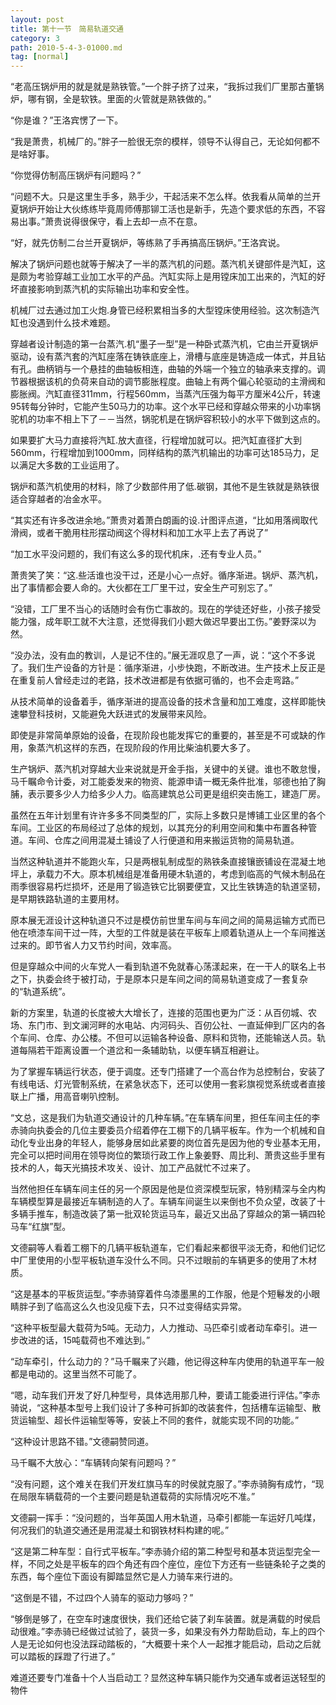 ```yaml
---
layout: post
title: 第十一节　简易轨道交通
category: 3
path: 2010-5-4-3-01000.md
tag: [normal]
---
```


“老高压锅炉用的就是就是熟铁管。”一个胖子挤了过来，“我拆过我们厂里那古董锅炉，哪有钢，全是软铁。里面的火管就是熟铁做的。”

“你是谁？”王洛宾愣了一下。

“我是萧贵，机械厂的。”胖子一脸很无奈的模样，领导不认得自己，无论如何都不是啥好事。

“你觉得仿制高压锅炉有问题吗？”

“问题不大。只是这里生手多，熟手少，干起活来不怎么样。依我看从简单的兰开夏锅炉开始让大伙练练毕竟周师傅那铆工活也是新手，先造个要求低的东西，不容易出事。”萧贵说得很保守，看上去却一点不在意。

“好，就先仿制二台兰开夏锅炉，等练熟了手再搞高压锅炉。”王洛宾说。

解决了锅炉问题也就等于解决了一半的蒸汽机的问题。蒸汽机关键部件是汽缸，这是颇为考验穿越工业加工水平的产品。汽缸实际上是用镗床加工出来的，汽缸的好坏直接影响到蒸汽机的实际输出功率和安全性。

机械厂过去通过加工火炮.身管已经积累相当多的大型镗床使用经验。这次制造汽缸也没遇到什么技术难题。

穿越者设计制造的第一台蒸汽.机“墨子一型”是一种卧式蒸汽机，它由兰开夏锅炉驱动，设有蒸汽套的汽缸座落在铸铁底座上，滑槽与底座是铸造成一体式，并且钻有孔。曲柄销与一个悬挂的曲轴板相连，曲轴的外端一个独立的轴承来支撑的。调节器根据该机的负荷来自动的调节膨胀程度。曲轴上有两个偏心轮驱动的主滑阀和膨胀阀。汽缸直径311mm，行程560mm，当蒸汽压强为每平方厘米4公斤，转速95转每分钟时，它能产生50马力的功率。这个水平已经和穿越众带来的小功率锅驼机的功率不相上下了－－当然，锅驼机是在锅炉容积较小的水平下做到这点的。

如果要扩大马力直接将汽缸.放大直径，行程增加就可以。把汽缸直径扩大到560mm，行程增加到1000mm，同样结构的蒸汽机输出的功率可达185马力，足以满足大多数的工业运用了。

锅炉和蒸汽机使用的材料，除了少数部件用了低.碳钢，其他不是生铁就是熟铁很适合穿越者的冶金水平。

“其实还有许多改进余地。”萧贵对着萧白朗画的设.计图评点道，“比如用落阀取代滑阀，或者干脆用柱形摆动阀这个得材料和加工水平上去了再说了”

“加工水平没问题的，我们有这么多的现代机床，.还有专业人员。”

萧贵笑了笑：“这.些活谁也没干过，还是小心一点好。循序渐进。锅炉、蒸汽机，出了事情都会要人命的。大伙都在工厂里干过，安全生产可别忘了。”

“没错，工厂里不当心的话随时会有伤亡事故的。现在的学徒还好些，小孩子接受能力强，成年职工就不大注意，还觉得我们小题大做迟早要出工伤。”姜野深以为然。

“没办法，没有血的教训，人是记不住的。”展无涯叹息了一声，说：“这个不多说了。我们生产设备的方针是：循序渐进，小步快跑，不断改进。生产技术上反正是在重复前人曾经走过的老路，技术改进都是有依据可循的，也不会走弯路。”

从技术简单的设备着手，循序渐进的提高设备的技术含量和加工难度，这样即能快速攀登科技树，又能避免大跃进式的发展带来风险。

即使是非常简单原始的设备，在现阶段也能发挥它的重要的，甚至是不可或缺的作用，象蒸汽机这样的东西，在现阶段的作用比柴油机要大多了。

生产锅炉、蒸汽机对穿越大业来说就是开金手指，关键中的关键。谁也不敢怠慢，马千瞩命令计委，对工能委发来的物资、能源申请一概无条件批准，邬德也拍了胸脯，表示要多少人力给多少人力。临高建筑总公司更是组织突击施工，建造厂房。

虽然在五年计划里有许许多多不同类型的厂，实际上多数只是博铺工业区里的各个车间。工业区的布局经过了总体的规划，以其充分的利用空间和集中布置各种管道。车间、仓库之间用混凝土铺设了人行便道和用来搬运货物的简易轨道。

当然这种轨道并不能跑火车，只是两根轧制成型的熟铁条直接镶嵌铺设在混凝土地坪上，承载力不大。原本机械组是准备用硬木轨道的，考虑到临高的气候木制品在雨季很容易朽烂损坏，还是用了锻造铁它比钢要便宜，又比生铁铸造的轨道坚韧，是早期铁路轨道的主要用材。

原本展无涯设计这种轨道只不过是模仿前世里车间与车间之间的简易运输方式而已他在喷漆车间干过一阵，大型的工件就是装在平板车上顺着轨道从上一个车间推送过来的。即节省人力又节约时间，效率高。

但是穿越众中间的火车党人一看到轨道不免就春心荡漾起来，在一干人的联名上书之下，执委会终于被打动，于是原本只是车间之间的简易轨道变成了一套复杂的“轨道系统”。

新的方案里，轨道的长度被大大增长了，连接的范围也更为广泛：从百仞城、农场、东门市、到文澜河畔的水电站、内河码头、百仞公社、一直延伸到厂区内的各个车间、仓库、办公楼。不但可以运输各种设备、原料和货物，还能输送人员。轨道每隔若干距离设置一个道岔和一条辅助轨，以便车辆互相避让。

为了掌握车辆运行状态，便于调度。还专门搭建了一个高台作为总控制台，安装了有线电话、灯光管制系统，在紧急状态下，还可以使用一套彩旗视觉系统或者直接联上广播，用高音喇叭控制。

“文总，这是我们为轨道交通设计的几种车辆。”在车辆车间里，担任车间主任的李赤骑向执委会的几位主要委员介绍着停在工棚下的几辆平板车。作为一个机械和自动化专业出身的年轻人，能够身居如此紧要的岗位首先是因为他的专业基本无用，完全可以把时间用在领导岗位的繁琐行政工作上象姜野、周比利、萧贵这些手里有技术的人，每天光搞技术攻关、设计、加工产品就忙不过来了。

当然他担任车辆车间主任的另一个原因是他是位资深模型玩家，特别精深与全内构车辆模型算是最接近车辆制造的人了。车辆车间诞生以来倒也不负众望，改装了十多辆手推车，制造改装了第一批双轮货运马车，最近又出品了穿越众的第一辆四轮马车“红旗”型。

文德嗣等人看着工棚下的几辆平板轨道车，它们看起来都很平淡无奇，和他们记忆中厂里使用的小型平板轨道车没什么不同。只不过眼前的车辆更多的使用了木材质。

“这是基本的平板货运型。”李赤骑穿着件乌漆墨黑的工作服，他是个短鬈发的小眼睛胖子到了临高这么久也没见瘦下去，只不过变得结实异常。

“这种平板型最大载荷为5吨。无动力，人力推动、马匹牵引或者动车牵引。进一步改进的话，15吨载荷也不难达到。”

“动车牵引，什么动力的？”马千瞩来了兴趣，他记得这种车内使用的轨道平车一般都是电动的。这里当然不可能了。

“嗯，动车我们开发了好几种型号，具体选用那几种，要请工能委进行评估。”李赤骑说，“这种基本型号上我们设计了多种可拆卸的改装套件，包括槽车运输型、散货运输型、超长件运输型等等，安装上不同的套件，就能实现不同的功能。”

“这种设计思路不错。”文德嗣赞同道。

马千瞩不大放心：“车辆转向架有问题吗？”

“没有问题，这个难关在我们开发红旗马车的时侯就克服了。”李赤骑胸有成竹，“现在局限车辆载荷的一个主要问题是轨道载荷的实际情况吃不准。”

文德嗣一挥手：“没问题的，当年英国人用木轨道，马牵引都能一车运好几吨煤，何况我们的轨道交通还是用混凝土和钢铁材料构建的呢。”

“这是第二种车型：自行式平板车。”李赤骑介绍的第二种型号和基本货运型完全一样，不同之处是平板车的四个角还有四个座位，座位下方还有一些链条轮子之类的东西，每个座位下面设有脚踏显然它是人力骑车来行进的。

“这倒是不错，不过四个人骑车的驱动力够吗？”

“够倒是够了，在空车时速度很快，我们还给它装了刹车装置。就是满载的时侯启动很难。”李赤骑已经做过试验了，装货一多，如果没有外力帮助启动，车上的四个人是无论如何也没法踩动踏板的，“大概要十来个人一起推才能启动，启动之后就可以踏板的踩蹬了行进了。”

难道还要专门准备十个人当启动工？显然这种车辆只能作为交通车或者运送轻型的物件